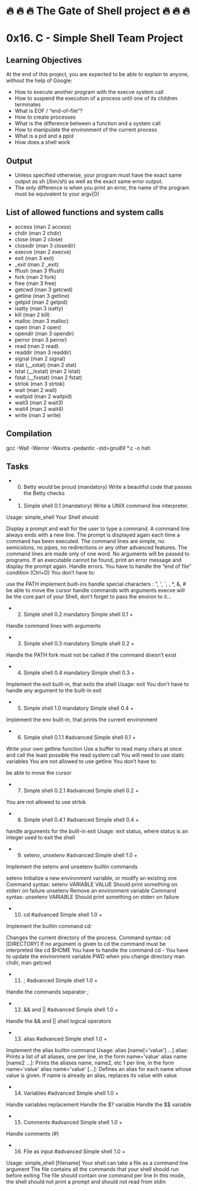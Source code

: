 # 🔥 🔥 🔥 The Gate of Shell project 🔥 🔥 🔥
# 0x16. C - Simple Shell Team Project
## Learning Objectives

At the end of this project, you are expected to be able to explain to anyone, without the help of Google:
* How to execute another program with the execve system call
* How to suspend the execution of a process until one of its children terminates
* What is EOF / “end-of-file”?
* How to create processes
* What is the difference between a function and a system call
* How to manipulate the environment of the current process
* What is a pid and a ppid
* How does a shell work

## Output

* Unless specified otherwise, your program must have the exact same output as sh (/bin/sh) as well as the exact same error output.
* The only difference is when you print an error, the name of the program must be equivalent to your argv[0]

## List of allowed functions and system calls

* access (man 2 access)
* chdir (man 2 chdir)
* close (man 2 close)
* closedir (man 3 closedir)
* execve (man 2 execve)
* exit (man 3 exit)
* _exit (man 2 _exit)
* fflush (man 3 fflush)
* fork (man 2 fork)
* free (man 3 free)
* getcwd (man 3 getcwd)
* getline (man 3 getline)
* getpid (man 2 getpid)
* isatty (man 3 isatty)
* kill (man 2 kill)
* malloc (man 3 malloc)
* open (man 2 open)
* opendir (man 3 opendir)
* perror (man 3 perror)
* read (man 2 read)
* readdir (man 3 readdir)
* signal (man 2 signal)
* stat (__xstat) (man 2 stat)
* lstat (__lxstat) (man 2 lstat)
* fstat (__fxstat) (man 2 fstat)
* strtok (man 3 strtok)
* wait (man 2 wait)
* waitpid (man 2 waitpid)
* wait3 (man 2 wait3)
* wait4 (man 2 wait4)
* write (man 2 write)

## Compilation

gcc -Wall -Werror -Wextra -pedantic -std=gnu89 *.c -o hsh

## Tasks

* 0. Betty would be proud
(mandatory)
Write a beautiful code that passes the Betty checks

* 1. Simple shell 0.1
(mandatory)
Write a UNIX command line interpreter.

Usage: simple_shell
Your Shell should:

Display a prompt and wait for the user to type a command. A command line always ends with a new line.
The prompt is displayed again each time a command has been executed.
The command lines are simple, no semicolons, no pipes, no redirections or any other advanced features.
The command lines are made only of one word. No arguments will be passed to programs.
If an executable cannot be found, print an error message and display the prompt again.
Handle errors.
You have to handle the “end of file” condition (Ctrl+D)
You don’t have to:

use the PATH
implement built-ins
handle special characters : ", ', `, \, *, &, #
be able to move the cursor
handle commands with arguments
execve will be the core part of your Shell, don’t forget to pass the environ to it…

* 2. Simple shell 0.2
mandatory
Simple shell 0.1 +

Handle command lines with arguments

* 3. Simple shell 0.3
mandatory
Simple shell 0.2 +

Handle the PATH
fork must not be called if the command doesn’t exist

* 4. Simple shell 0.4
mandatory
Simple shell 0.3 +

Implement the exit built-in, that exits the shell
Usage: exit
You don’t have to handle any argument to the built-in exit

* 5. Simple shell 1.0
mandatory
Simple shell 0.4 +

Implement the env built-in, that prints the current environment

* 6. Simple shell 0.1.1
#advanced
Simple shell 0.1 +

Write your own getline function
Use a buffer to read many chars at once and call the least possible the read system call
You will need to use static variables
You are not allowed to use getline
You don’t have to:

be able to move the cursor

* 7. Simple shell 0.2.1
#advanced
Simple shell 0.2 +

You are not allowed to use strtok

* 8. Simple shell 0.4.1
#advanced
Simple shell 0.4 +

handle arguments for the built-in exit
Usage: exit status, where status is an integer used to exit the shell

* 9. setenv, unsetenv
#advanced
Simple shell 1.0 +

Implement the setenv and unsetenv builtin commands

setenv
Initialize a new environment variable, or modify an existing one
Command syntax: setenv VARIABLE VALUE
Should print something on stderr on failure
unsetenv
Remove an environment variable
Command syntax: unsetenv VARIABLE
Should print something on stderr on failure

* 10. cd
#advanced
Simple shell 1.0 +

Implement the builtin command cd:

Changes the current directory of the process.
Command syntax: cd [DIRECTORY]
If no argument is given to cd the command must be interpreted like cd $HOME
You have to handle the command cd -
You have to update the environment variable PWD when you change directory
man chdir, man getcwd

* 11. ;
#advanced
Simple shell 1.0 +

Handle the commands separator ;

* 12. && and ||
#advanced
Simple shell 1.0 +

Handle the && and || shell logical operators

* 13. alias
#advanced
Simple shell 1.0 +

Implement the alias builtin command
Usage: alias [name[='value'] ...]
alias: Prints a list of all aliases, one per line, in the form name='value'
alias name [name2 ...]: Prints the aliases name, name2, etc 1 per line, in the form name='value'
alias name='value' [...]: Defines an alias for each name whose value is given. If name is already an alias, replaces its value with value

* 14. Variables
#advanced
Simple shell 1.0 +

Handle variables replacement
Handle the $? variable
Handle the $$ variable

* 15. Comments
#advanced
Simple shell 1.0 +

Handle comments (#)

* 16. File as input
#advanced
Simple shell 1.0 +

Usage: simple_shell [filename]
Your shell can take a file as a command line argument
The file contains all the commands that your shell should run before exiting
The file should contain one command per line
In this mode, the shell should not print a prompt and should not read from stdin


